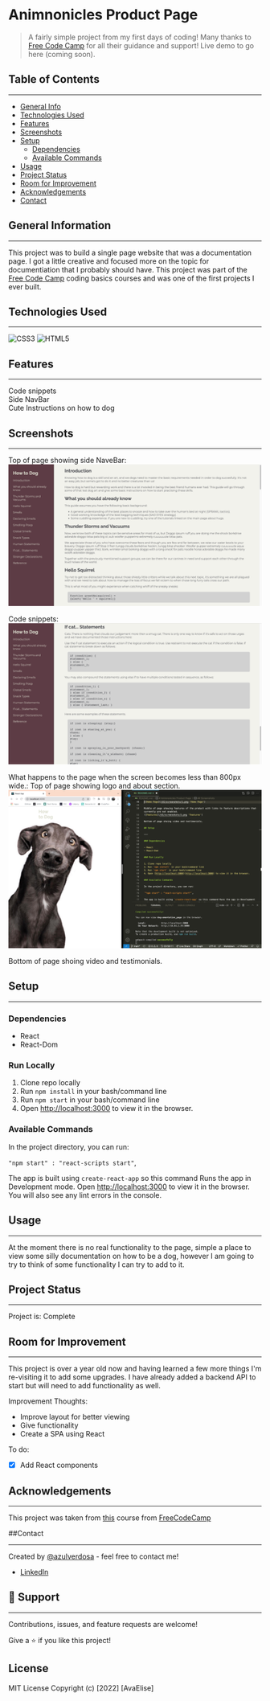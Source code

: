 # Animnonicles Product Page

> A fairly simple project from my first days of coding! Many thanks to [Free Code Camp](https://www.freecodecamp.org/) for all their guidance and support! Live demo to go here (coming soon).

## Table of Contents

---

- [General Info](#general)
- [Technologies Used](#technologies-used)
- [Features](#features)
- [Screenshots](#screenshots)
- [Setup](#setup)
  - [Dependencies](#dependencies)
  - [Available Commands](#available-commands)
- [Usage](#usage)
- [Project Status](#project-status)
- [Room for Improvement](#room-for-improvement)
- [Acknowledgements](#acknowledgements)
- [Contact](#contact)

## General Information

---

This project was to build a single page website that was a documentation page. I got a little creative and focused more on the topic for documentiation that I probably should have. This project was part of the [Free Code Camp](https://www.freecodecamp.org/) coding basics courses and was one of the first projects I ever built.

## Technologies Used

---

![CSS3](https://img.shields.io/badge/CSS3-1572B6.svg?style=for-the-badge&logo=CSS3&logoColor=white)
![HTML5](https://img.shields.io/badge/HTML5-E34F26.svg?style=for-the-badge&logo=HTML5&logoColor=white)

## Features

---

Code snippets <br/>
Side NavBar<br/>
Cute Instructions on how to dog

## Screenshots

---

Top of page showing side NaveBar:
![Home Page](/UI/screenshots/1.png 'Home Page')

Code snippets:
![Features](/UI/screenshots/2.png 'Features')

What happens to the page when the screen becomes less than 800px wide.:
Top of page showing logo and about section.
![Home Page](/UI/screenshots/3.png 'Home Page')

Bottom of page shoing video and testimonials.

## Setup

---

### Dependencies

- React
- React-Dom

### Run Locally

1. Clone repo locally
2. Run `npm install` in your bash/command line
3. Run `npm start` in your bash/command line
4. Open [http://localhost:3000](http://localhost:3000) to view it in the browser.

### Available Commands

In the project directory, you can run:

`"npm start" : "react-scripts start"`,

The app is built using `create-react-app` so this command Runs the app in Development mode. Open [http://localhost:3000](http://localhost:3000) to view it in the browser.
You will also see any lint errors in the console.

<!-- ### `"npm run dev": "concurrently "nodemon server" "npm run start"`,

For running the server and app together I am using concurrently this helps a lot in the MERN application as it runs both the server (client and server) concurrently. So you can work on them both together. -->

## Usage

---

At the moment there is no real functionality to the page, simple a place to view some silly documentation on how to be a dog, however I am going to try to think of some functionality I can try to add to it.

## Project Status

---

Project is: Complete

## Room for Improvement

---

This project is over a year old now and having learned a few more things I'm re-visiting it to add some upgrades. I have already added a backend API to start but will need to add functionality as well.

Improvement Thoughts:

- Improve layout for better viewing
- Give functionality
- Create a SPA using React

To do:

- [x] Add React components

## Acknowledgements

---

This project was taken from [this](https://www.freecodecamp.org/learn/2022/responsive-web-design/) course from [FreeCodeCamp](https://www.freecodecamp.org)

##Contact

---

Created by [@azulverdosa](ellemocambo@gmail.com) - feel free to contact me!

- [LinkedIn](https://www.linkedin.com/in/avatorre/ 'linked')

## 🤝 Support

---

Contributions, issues, and feature requests are welcome!

Give a ⭐️ if you like this project!

## License

MIT License Copyright (c) [2022] [AvaElise]
